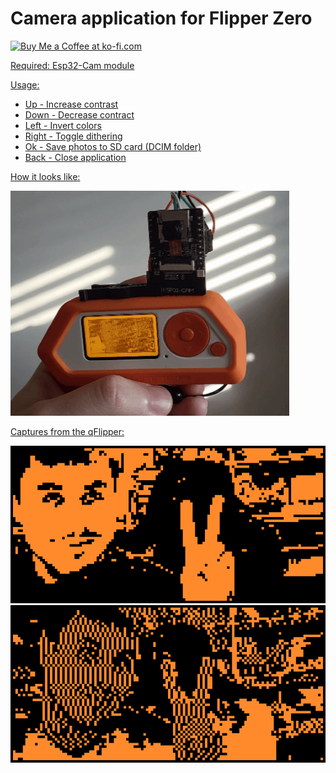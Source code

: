 # Camera application for Flipper Zero
<a href='https://ko-fi.com/Z4urce' target='_blank'><img height='35' style='border:0px;height:46px;' src='https://az743702.vo.msecnd.net/cdn/kofi3.png?v=0' border='0' alt='Buy Me a Coffee at ko-fi.com' />

Required: Esp32-Cam module

Usage:
- Up - Increase contrast
- Down - Decrease contract
- Left - Invert colors
- Right - Toggle dithering
- Ok - Save photos to SD card (DCIM folder)
- Back - Close application

How it looks like:

![How it looks like](images/3.gif)

Captures from the qFlipper:

![Standard capture](images/1.png)
![With dithering](images/2.png)
